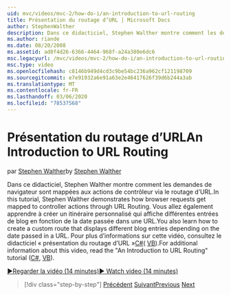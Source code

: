 ```yaml
---
uid: mvc/videos/mvc-2/how-do-i/an-introduction-to-url-routing
title: Présentation du routage d’URL | Microsoft Docs
author: StephenWalther
description: Dans ce didacticiel, Stephen Walther montre comment les demandes de navigateur sont mappées aux actions de contrôleur via le routage d’URL. Vous allez également apprendre à créer un client...
ms.author: riande
ms.date: 08/20/2008
ms.assetid: ad0f4d26-6366-4464-968f-a24a380e6dc6
msc.legacyurl: /mvc/videos/mvc-2/how-do-i/an-introduction-to-url-routing
msc.type: video
ms.openlocfilehash: c8146b949d4cd3c9be54bc236a962cf121198709
ms.sourcegitcommit: e7e91932a6e91a63e2e46417626f39d6b244a3ab
ms.translationtype: MT
ms.contentlocale: fr-FR
ms.lasthandoff: 03/06/2020
ms.locfileid: "78537568"
---
```

# <a name="an-introduction-to-url-routing"></a><span data-ttu-id="c7c24-104">Présentation du routage d’URL</span><span class="sxs-lookup"><span data-stu-id="c7c24-104">An Introduction to URL Routing</span></span>

<span data-ttu-id="c7c24-105">par [Stephen Walther](https://github.com/StephenWalther)</span><span class="sxs-lookup"><span data-stu-id="c7c24-105">by [Stephen Walther](https://github.com/StephenWalther)</span></span>

<span data-ttu-id="c7c24-106">Dans ce didacticiel, Stephen Walther montre comment les demandes de navigateur sont mappées aux actions de contrôleur via le routage d’URL.</span><span class="sxs-lookup"><span data-stu-id="c7c24-106">In this tutorial, Stephen Walther demonstrates how browser requests get mapped to controller actions through URL Routing.</span></span> <span data-ttu-id="c7c24-107">Vous allez également apprendre à créer un itinéraire personnalisé qui affiche différentes entrées de blog en fonction de la date passée dans une URL.</span><span class="sxs-lookup"><span data-stu-id="c7c24-107">You also learn how to create a custom route that displays different blog entries depending on the date passed in a URL.</span></span> <span data-ttu-id="c7c24-108">Pour plus d’informations sur cette vidéo, consultez le didacticiel « présentation du routage d’URL »[C#](../../../overview/older-versions-1/controllers-and-routing/asp-net-mvc-routing-overview-cs.md)( [VB](../../../overview/older-versions-1/controllers-and-routing/asp-net-mvc-routing-overview-vb.md)).</span><span class="sxs-lookup"><span data-stu-id="c7c24-108">For additional information about this video, read the "An Introduction to URL Routing" tutorial ([C#](../../../overview/older-versions-1/controllers-and-routing/asp-net-mvc-routing-overview-cs.md), [VB](../../../overview/older-versions-1/controllers-and-routing/asp-net-mvc-routing-overview-vb.md)).</span></span>

[<span data-ttu-id="c7c24-109">&#9654;Regarder la vidéo (14 minutes)</span><span class="sxs-lookup"><span data-stu-id="c7c24-109">&#9654; Watch video (14 minutes)</span></span>](https://channel9.msdn.com/Blogs/ASP-NET-Site-Videos/an-introduction-to-url-routing)

> [!div class="step-by-step"]
> <span data-ttu-id="c7c24-110">[Précédent](understanding-views-view-data-and-html-helpers.md)
> [Suivant](preventing-javascript-injection-attacks.md)</span><span class="sxs-lookup"><span data-stu-id="c7c24-110">[Previous](understanding-views-view-data-and-html-helpers.md)
[Next](preventing-javascript-injection-attacks.md)</span></span>
